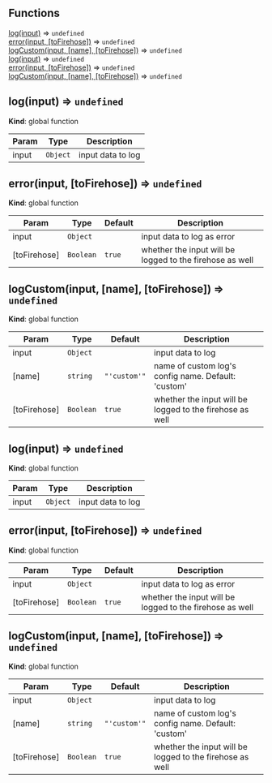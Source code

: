 ## Functions

<dl>
<dt><a href="#log">log(input)</a> ⇒ <code>undefined</code></dt>
<dd></dd>
<dt><a href="#error">error(input, [toFirehose])</a> ⇒ <code>undefined</code></dt>
<dd></dd>
<dt><a href="#logCustom">logCustom(input, [name], [toFirehose])</a> ⇒ <code>undefined</code></dt>
<dd></dd>
<dt><a href="#log">log(input)</a> ⇒ <code>undefined</code></dt>
<dd></dd>
<dt><a href="#error">error(input, [toFirehose])</a> ⇒ <code>undefined</code></dt>
<dd></dd>
<dt><a href="#logCustom">logCustom(input, [name], [toFirehose])</a> ⇒ <code>undefined</code></dt>
<dd></dd>
</dl>

<a name="log"></a>

## log(input) ⇒ <code>undefined</code>
**Kind**: global function  

| Param | Type | Description |
| --- | --- | --- |
| input | <code>Object</code> | input data to log |

<a name="error"></a>

## error(input, [toFirehose]) ⇒ <code>undefined</code>
**Kind**: global function  

| Param | Type | Default | Description |
| --- | --- | --- | --- |
| input | <code>Object</code> |  | input data to log as error |
| [toFirehose] | <code>Boolean</code> | <code>true</code> | whether the input will be logged to the firehose as well |

<a name="logCustom"></a>

## logCustom(input, [name], [toFirehose]) ⇒ <code>undefined</code>
**Kind**: global function  

| Param | Type | Default | Description |
| --- | --- | --- | --- |
| input | <code>Object</code> |  | input data to log |
| [name] | <code>string</code> | <code>&quot;&#x27;custom&#x27;&quot;</code> | name of custom log's config name. Default: 'custom' |
| [toFirehose] | <code>Boolean</code> | <code>true</code> | whether the input will be logged to the firehose as well |

<a name="log"></a>

## log(input) ⇒ <code>undefined</code>
**Kind**: global function  

| Param | Type | Description |
| --- | --- | --- |
| input | <code>Object</code> | input data to log |

<a name="error"></a>

## error(input, [toFirehose]) ⇒ <code>undefined</code>
**Kind**: global function  

| Param | Type | Default | Description |
| --- | --- | --- | --- |
| input | <code>Object</code> |  | input data to log as error |
| [toFirehose] | <code>Boolean</code> | <code>true</code> | whether the input will be logged to the firehose as well |

<a name="logCustom"></a>

## logCustom(input, [name], [toFirehose]) ⇒ <code>undefined</code>
**Kind**: global function  

| Param | Type | Default | Description |
| --- | --- | --- | --- |
| input | <code>Object</code> |  | input data to log |
| [name] | <code>string</code> | <code>&quot;&#x27;custom&#x27;&quot;</code> | name of custom log's config name. Default: 'custom' |
| [toFirehose] | <code>Boolean</code> | <code>true</code> | whether the input will be logged to the firehose as well |

